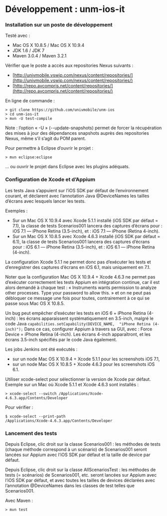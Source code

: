 # Développement : unm-ios-it

### Installation sur un poste de développement

Testé avec : 

  * Mac OS X 10.8.5 / Mac OS X 10.9.4
  * JDK 1.6 / JDK 7
  * Maven 3.0.4 / Maven 3.2.1
  
Vérifier que le poste a accès aux repositories Nexus suivants :

  * [http://univmobile.vswip.com/nexus/content/repositories/](http://univmobile.vswip.com/nexus/content/repositories/)
  * [http://repo.avcompris.net/content/repositories/](http://repo.avcompris.net/content/repositories/)
  
En ligne de commande :

    > git clone https://github.com/univmobile/unm-ios
    > cd unm-ios-it
    > mvn -U test-compile
    
Note : l’option « -U » (--update-snapshots) permet de forcer la récupération des mises à jour des dépendances snapshots auprès des repositories Nexus, même s’il s’agit du POM parent.

Pour permettre à Eclipse d’ouvrir le projet :

    > mvn eclipse:eclipse
    
… ou ouvrir le projet dans Eclipse avec les plugins adéquats.

### Configuration de Xcode et d’Appium

Les tests Java s’appuient sur l’iOS SDK par défaut de l’environnement courant, et déclarent avec l’annotation Java @DeviceNames les tailles d’écrans avec lesquels lancer les tests.

Exemples : 

  * Sur un Mac OS X 10.9.4 avec Xcode 5.1.1 installé (iOS SDK par défaut = 7.1), la classe de tests Scenarios001 lancera des captures d’écrans pour : iOS 7.1 — iPhone Retina (3.5-inch), et : iOS 7.1 — iPhone (Retina 4-inch).
  * Sur un Mac OS X 10.8.5 avec Xcode 4.6.3 installé (iOS SDK par défaut = 6.1), la classe de tests Scenarios001 lancera des captures d’écrans pour : iOS 6.1 — iPhone Retina (3.5-inch), et : iOS 6.1 — iPhone Retina (4-inch).

La configuration Xcode 5.1.1 ne permet donc pas d’exécuter les tests et d’enregistrer des captures d’écrans en iOS 6.1, mais uniquement en 7.1.
  
Noter que la configuration Mac OS X 10.9.4 + Xcode 4.6.3 ne permet pas d’exécuter correctement les tests Appium en intégration continue, car il est alors demandé à chaque test : « Instruments wants permission to analyze other processes. Type your password to allow this. » et on ne peut pas débloquer ce message une fois pour toutes, contrairement à ce qui se passe sous Mac OS X 10.8.5.

Un bug peut empêcher d’exécuter les tests en iOS 6 + iPhone Retina (4-inch) : les écrans apparaissent systématiquement en 3.5-inch, malgré le
code Java
`capabilities.setCapability(DEVICE_NAME, 
"iPhone Retina (4-inch)");`
Dans ce cas, configurer Appium à travers sa GUI, avec : Force Device = iPhone Retina (4-inch). Les écrans 4-inch apparaîtront, et les écrans 3.5-inch spécifiés par le code Java également.

Les jobs Jenkins ont été exécutés :

  * sur un node Mac OS X 10.9.4 + Xcode 5.1.1 pour les screenshots iOS 7.1,
  * sur un node Mac OS X 10.8.5 + Xcode 4.6.3 pour les screenshots iOS 6.1.

Utiliser xcode-select pour sélectionner la version de Xcode par défaut. Exemple sur un Mac où Xcode 5.1.1 et Xcode 4.6.3 sont installés :

    > xcode-select --switch /Applications/Xcode-4.6.3.app/Contents/Developer
    
Pour vérifier :

    $ xcode-select --print-path
    /Applications/Xcode-4.6.3.app/Contents/Developer

### Lancement des tests

Depuis Eclipse, clic droit sur la classe Scenarios001 : les méthodes de tests (chaque méthode correspond à un scénario) de Scenarios001 seront lancées sur Appium avec l’iOS SDK par défaut et la taille de device par défaut. 

Depuis Eclipse, clic droit sur la classe AllScenariosTest : les méthodes de tests (= scénarios) de Scenarios001, etc. seront lancées sur Appium avec l’iOS SDK par défaut, et avec toutes les tailles de devices déclarées avec l’annotation @DeviceNames dans les classes de test telles que Scenarios001.

Avec Maven :

    > mvn test